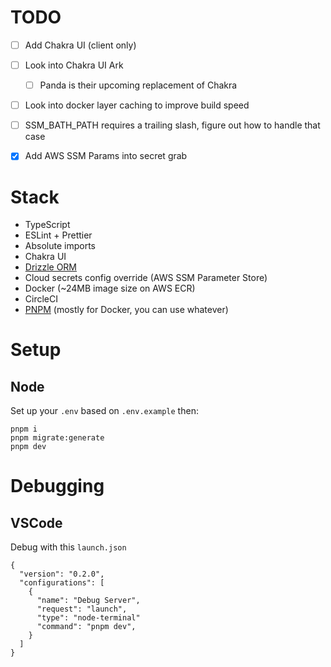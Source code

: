 # TODO

- [ ] Add Chakra UI (client only)
- [ ] Look into Chakra UI Ark
  - [ ] Panda is their upcoming replacement of Chakra
- [ ] Look into docker layer caching to improve build speed
- [ ] SSM_BATH_PATH requires a trailing slash, figure out how to handle that case
- [x] Add AWS SSM Params into secret grab


# Stack
- TypeScript
- ESLint + Prettier
- Absolute imports
- Chakra UI
- [Drizzle ORM](https://github.com/drizzle-team/drizzle-orm)
- Cloud secrets config override (AWS SSM Parameter Store)
- Docker (~24MB image size on AWS ECR)
- CircleCI
- [PNPM](https://pnpm.io/) (mostly for Docker, you can use whatever)

# Setup

## Node
Set up your `.env` based on `.env.example` then:

```
pnpm i
pnpm migrate:generate
pnpm dev
```

# Debugging

## VSCode
Debug with this `launch.json`
```
{
  "version": "0.2.0",
  "configurations": [
    {
      "name": "Debug Server",
      "request": "launch",
      "type": "node-terminal"
      "command": "pnpm dev",
    }
  ]
}
```
